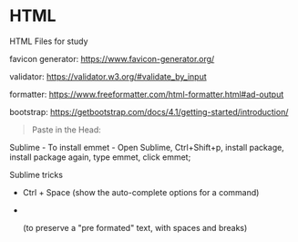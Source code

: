 # HTML
HTML Files for study

favicon generator:
https://www.favicon-generator.org/

validator:
https://validator.w3.org/#validate_by_input

formatter:
https://www.freeformatter.com/html-formatter.html#ad-output

bootstrap:
https://getbootstrap.com/docs/4.1/getting-started/introduction/
> Paste in the Head: <link rel="stylesheet" href="https://stackpath.bootstrapcdn.com/bootstrap/4.1.1/css/bootstrap.min.css" integrity="sha384-WskhaSGFgHYWDcbwN70/dfYBj47jz9qbsMId/iRN3ewGhXQFZCSftd1LZCfmhktB" crossorigin="anonymous">

Sublime - To install emmet - Open Sublime, Ctrl+Shift+p, install package, install package again, type emmet, click emmet;

Sublime tricks
- Ctrl + Space (show the auto-complete options for a command)
- <pre> </pre> (to preserve a "pre formated" text, with spaces and breaks)
